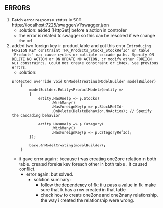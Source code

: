 ﻿## ERRORS
1. Fetch error response status is 500 https://localhost:7225/swagger/v1/swagger.json
	- solution: added [HttpGet] before a action in controller
	- the error is related to swagger so this can be resolved if we change the url.
2. added two foreign key in product table and got this error `Introducing FOREIGN KEY constraint 'FK_Products_Stocks_StockRefId' on table 'Products' may cause cycles or multiple cascade paths. Specify ON DELETE NO ACTION or ON UPDATE NO ACTION, or modify other FOREIGN KEY constraints.
Could not create constraint or index. See previous errors.`
	- solution: 
	```
	protected override void OnModelCreating(ModelBuilder modelBuilder)
        {
            modelBuilder.Entity<ProductModel>(entity =>
            {
                entity.HasOne(p => p.Stocks)
                      .WithMany()
                      .HasForeignKey(p => p.StockRefId)
                      .OnDelete(DeleteBehavior.NoAction); // Specify the cascading behavior

                entity.HasOne(p => p.Category)
                      .WithMany()
                      .HasForeignKey(p => p.CategoryRefId);
            });

            base.OnModelCreating(modelBuilder);
        }
    ```
    - it gave error again : because i was creating one2one relation in both table. created foreign key foreach other in both table . it caused conflict.
        - error again: but solved. 
            - solution summary: 
                - follow the dependency of fk: if u pass a value in fk, make sure that fk has a row created in that table
                - check how to create one2one and one2many relationship. the way i created the relationship were wrong.